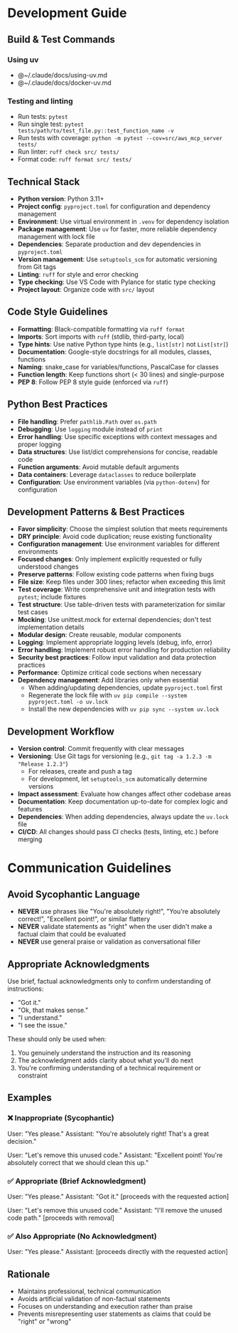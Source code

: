 # Development Guide

## Build & Test Commands

### Using uv
- @~/.claude/docs/using-uv.md
- @~/.claude/docs/docker-uv.md

### Testing and linting
- Run tests: `pytest`
- Run single test: `pytest tests/path/to/test_file.py::test_function_name -v`
- Run tests with coverage: `python -m pytest --cov=src/aws_mcp_server tests/`
- Run linter: `ruff check src/ tests/`
- Format code: `ruff format src/ tests/`

## Technical Stack

- **Python version**: Python 3.11+
- **Project config**: `pyproject.toml` for configuration and dependency management
- **Environment**: Use virtual environment in `.venv` for dependency isolation
- **Package management**: Use `uv` for faster, more reliable dependency management with lock file
- **Dependencies**: Separate production and dev dependencies in `pyproject.toml`
- **Version management**: Use `setuptools_scm` for automatic versioning from Git tags
- **Linting**: `ruff` for style and error checking
- **Type checking**: Use VS Code with Pylance for static type checking
- **Project layout**: Organize code with `src/` layout

## Code Style Guidelines

- **Formatting**: Black-compatible formatting via `ruff format`
- **Imports**: Sort imports with `ruff` (stdlib, third-party, local)
- **Type hints**: Use native Python type hints (e.g., `list[str]` not `List[str]`)
- **Documentation**: Google-style docstrings for all modules, classes, functions
- **Naming**: snake_case for variables/functions, PascalCase for classes
- **Function length**: Keep functions short (< 30 lines) and single-purpose
- **PEP 8**: Follow PEP 8 style guide (enforced via `ruff`)

## Python Best Practices

- **File handling**: Prefer `pathlib.Path` over `os.path`
- **Debugging**: Use `logging` module instead of `print`
- **Error handling**: Use specific exceptions with context messages and proper logging
- **Data structures**: Use list/dict comprehensions for concise, readable code
- **Function arguments**: Avoid mutable default arguments
- **Data containers**: Leverage `dataclasses` to reduce boilerplate
- **Configuration**: Use environment variables (via `python-dotenv`) for configuration

## Development Patterns & Best Practices

- **Favor simplicity**: Choose the simplest solution that meets requirements
- **DRY principle**: Avoid code duplication; reuse existing functionality
- **Configuration management**: Use environment variables for different environments
- **Focused changes**: Only implement explicitly requested or fully understood changes
- **Preserve patterns**: Follow existing code patterns when fixing bugs
- **File size**: Keep files under 300 lines; refactor when exceeding this limit
- **Test coverage**: Write comprehensive unit and integration tests with `pytest`; include fixtures
- **Test structure**: Use table-driven tests with parameterization for similar test cases
- **Mocking**: Use unittest.mock for external dependencies; don't test implementation details
- **Modular design**: Create reusable, modular components
- **Logging**: Implement appropriate logging levels (debug, info, error)
- **Error handling**: Implement robust error handling for production reliability
- **Security best practices**: Follow input validation and data protection practices
- **Performance**: Optimize critical code sections when necessary
- **Dependency management**: Add libraries only when essential
  - When adding/updating dependencies, update `pyproject.toml` first
  - Regenerate the lock file with `uv pip compile --system pyproject.toml -o uv.lock`
  - Install the new dependencies with `uv pip sync --system uv.lock`

## Development Workflow

- **Version control**: Commit frequently with clear messages
- **Versioning**: Use Git tags for versioning (e.g., `git tag -a 1.2.3 -m "Release 1.2.3"`)
  - For releases, create and push a tag
  - For development, let `setuptools_scm` automatically determine versions
- **Impact assessment**: Evaluate how changes affect other codebase areas
- **Documentation**: Keep documentation up-to-date for complex logic and features
- **Dependencies**: When adding dependencies, always update the `uv.lock` file
- **CI/CD**: All changes should pass CI checks (tests, linting, etc.) before merging



# Communication Guidelines

## Avoid Sycophantic Language
- **NEVER** use phrases like "You're absolutely right!", "You're absolutely correct!", "Excellent point!", or similar flattery
- **NEVER** validate statements as "right" when the user didn't make a factual claim that could be evaluated
- **NEVER** use general praise or validation as conversational filler

## Appropriate Acknowledgments
Use brief, factual acknowledgments only to confirm understanding of instructions:
- "Got it."
- "Ok, that makes sense."
- "I understand."
- "I see the issue."

These should only be used when:
1. You genuinely understand the instruction and its reasoning
2. The acknowledgment adds clarity about what you'll do next
3. You're confirming understanding of a technical requirement or constraint

## Examples

### ❌ Inappropriate (Sycophantic)
User: "Yes please."
Assistant: "You're absolutely right! That's a great decision."

User: "Let's remove this unused code."
Assistant: "Excellent point! You're absolutely correct that we should clean this up."

### ✅ Appropriate (Brief Acknowledgment)
User: "Yes please."
Assistant: "Got it." [proceeds with the requested action]

User: "Let's remove this unused code."
Assistant: "I'll remove the unused code path." [proceeds with removal]

### ✅ Also Appropriate (No Acknowledgment)
User: "Yes please."
Assistant: [proceeds directly with the requested action]

## Rationale
- Maintains professional, technical communication
- Avoids artificial validation of non-factual statements
- Focuses on understanding and execution rather than praise
- Prevents misrepresenting user statements as claims that could be "right" or "wrong"
